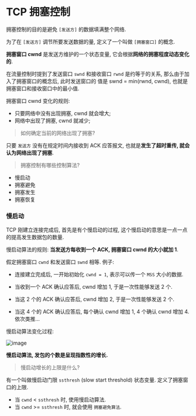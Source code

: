 # TCP 拥塞控制

拥塞控制的目的是避免 `[发送方]` 的数据填满整个网络.

为了在 `[发送方]` 调节所要发送数据的量, 定义了一个叫做 `[拥塞窗口]` 的概念.

**拥塞窗口 cwnd** 是发送方维护的一个状态变量, 它会根据**网络的拥塞程度动态变化的**.

在流量控制时提到了发送窗口 `swnd` 和接收窗口 `rwnd` 是约等于的关系, 那么由于加入了拥塞窗口的概念后, 此时发送窗口的
值是 swnd = min(rwnd, cwnd), 也就是拥塞窗口和接收窗口中的最小值.

拥塞窗口 cwnd 变化的规则:

- 只要网络中没有出现拥塞, cwnd 就会增大;
- 网络中出现了拥塞, cwnd 就减少;

> 如何确定当前的网络出现了拥塞?

只要 `发送方` 没有在规定时间内接收到 ACK 应答报文, 也就是**发生了超时重传, 就会认为网络出现了拥塞**.

> 拥塞控制有哪些控制算法?

- 慢启动
- 拥塞避免
- 拥塞发生
- 拥塞恢复

### 慢启动

TCP 刚建立连接完成后, 首先是有个慢启动的过程, 这个慢启动的意思是一点一点的提高发生数据包的数量.

慢启动算法的规则: **当发送方每收到一个 ACK, 拥塞窗口 cwnd 的大小就加 1**.

假定拥塞窗口 `cwnd` 和发送窗口 `swnd` 相等. 例子:

- 连接建立完成后, 一开始初始化 `cwnd = 1`, 表示可以传一个 `MSS` 大小的数据.

- 当收到一个 ACK 确认应答后, cwnd 增加 1, 于是一次性能够发送 2 个.

- 当这 2 个的 ACK 确认应答后, cwnd 增加 2, 于是一次性能够发送 2 个.

- 当这 4 个的 ACK 确认应答后, 每个确认 cwnd 增加 1, 4 个确认 cwnd 增加 4. 依次类推...

慢启动算法变化过程:

![image](https://cdn.xiaolincoding.com/gh/xiaolincoder/ImageHost2/计算机网络/TCP-可靠特性/27.jpg)

**慢启动算法, 发包的个数是呈现指数性的增长.**

> 慢启动增长的上限是什么?

有一个叫做慢启动门限 `ssthresh` (slow start threshold) 状态变量. 定义了拥塞窗口的上限.


- 当 `cwnd` < `ssthresh` 时, 使用慢启动算法.
- 当 `cwnd` >= `ssthresh` 时, 就会使用 `拥塞避免算法`.






